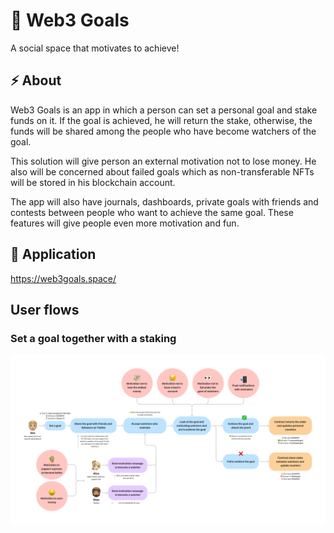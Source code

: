 # 🎯 Web3 Goals

A social space that motivates to achieve!

## ⚡ About

Web3 Goals is an app in which a person can set a personal goal and stake funds on it. If the goal is achieved, he will return the stake, otherwise, the funds will be shared among the people who have become watchers of the goal.

This solution will give person an external motivation not to lose money. He also will be concerned about failed goals which as non-transferable NFTs will be stored in his blockchain account.

The app will also have journals, dashboards, private goals with friends and contests between people who want to achieve the same goal. These features will give people even more motivation and fun.

## 🔗 Application

https://web3goals.space/

## User flows

### Set a goal together with a staking

![User flow / Set a goal together with a staking](profile/images/user-flow-set-goal-with-staking.png)